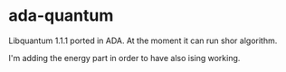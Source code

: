 ada-quantum
===========

Libquantum 1.1.1 ported in ADA.
At the moment it can run shor algorithm.

I'm adding the energy part in order to have also ising working.
